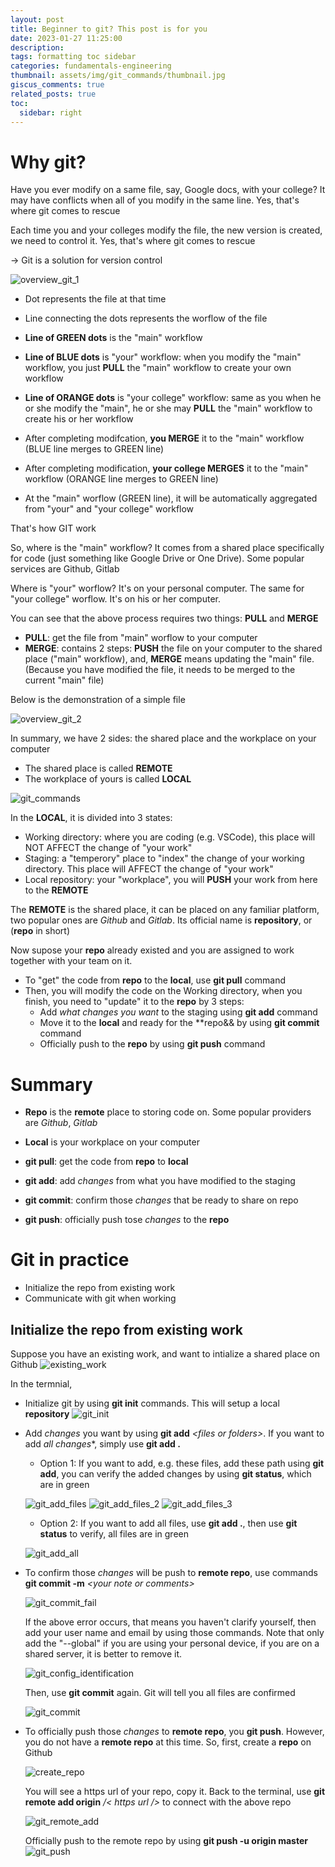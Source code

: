 ```yaml
---
layout: post
title: Beginner to git? This post is for you
date: 2023-01-27 11:25:00
description:
tags: formatting toc sidebar
categories: fundamentals-engineering
thumbnail: assets/img/git_commands/thumbnail.jpg
giscus_comments: true
related_posts: true
toc:
  sidebar: right
---
```


# Why git?
Have you ever modify on a same file, say, Google docs, with your college? It may have conflicts when all of you modify in the same line. Yes, that's where git comes to rescue

Each time you and your colleges modify the file, the new version is created, we need to control it. Yes, that's where git comes to rescue

-> Git is a solution for version control

![overview_git_1](/assets/img/git_commands/overview_git_1.png)

* Dot represents the file at that time
* Line connecting the dots represents the worflow of the file

* **Line of GREEN dots** is the "main" workflow
* **Line of BLUE dots** is "your" workflow: when you modify the "main" workflow, you just **PULL** the "main" workflow to create your own workflow
* **Line of ORANGE dots** is "your college" workflow: same as you when he or she modify the "main", he or she may **PULL** the "main" workflow to create his or her workflow

* After completing modifcation, **you MERGE** it to the "main" workflow (BLUE line merges to GREEN line)
* After completing modification, **your college MERGES** it to the "main" workflow (ORANGE line merges to GREEN line)
* At the "main" worflow (GREEN line), it will be automatically aggregated from "your" and "your college" workflow

That's how GIT work


So, where is the "main" workflow? It comes from a shared place specifically for code (just something like Google Drive or One Drive). Some popular services are Github, Gitlab

Where is "your" worflow? It's on your personal computer.
The same for "your college" worflow. It's on his or her computer.

You can see that the above process requires two things: **PULL** and **MERGE**
* **PULL**: get the file from "main" worflow to your computer
* **MERGE**: contains 2 steps: **PUSH** the file on your computer to the shared place ("main" workflow), and, **MERGE** means updating the "main" file. (Because you have modified the file, it needs to be merged to the current "main" file)

Below is the demonstration of a simple file

![overview_git_2](/assets/img/git_commands/overview_git_2.png)

In summary, we have 2 sides: the shared place and the workplace on your computer
* The shared place is called **REMOTE**
* The workplace of yours is called **LOCAL**

![git_commands](/assets/img/git_commands/git_commands.png)

In the **LOCAL**, it is divided into 3 states:
* Working directory: where you are coding (e.g. VSCode), this place will NOT AFFECT the change of "your work"
* Staging: a "temperory" place to "index" the change of your working directory. This place will AFFECT the change of "your work"
* Local repository: your "workplace", you will **PUSH** your work from here to the **REMOTE**

The **REMOTE** is the shared place, it can be placed on any familiar platform, two popular ones are *Github* and *Gitlab*. Its official name is **repository**, or (**repo** in short)

Now supose your **repo** already existed and you are assigned to work together with your team on it.
* To "get" the code from **repo** to the **local**, use **git pull** command
* Then, you will modify the code on the Working directory, when you finish, you need to "update" it to the **repo** by $3$ steps:
  * Add *what changes you want* to the staging using **git add** command
  * Move it to the **local** and ready for the **repo&& by using **git commit** command
  * Officially push to the **repo** by using **git push** command

# Summary

* **Repo** is the **remote** place to storing code on. Some popular providers are *Github*, *Gitlab*

* **Local** is your workplace on your computer

* **git pull**: get the code from **repo** to **local**
* **git add**: add *changes* from what you have modified to the staging
* **git commit**: confirm those *changes* that be ready to share on repo
* **git push**: officially push tose *changes* to the **repo**


# Git in practice
* Initialize the repo from existing work
* Communicate with git when working

## Initialize the repo from existing work

Suppose you have an existing work, and want to intialize a shared place on Github
![existing_work](/assets/img/git_commands/existing_work.png)

In the termnial,
* Initialize git by using **git init** commands. This will setup a local **repository**
![git_init](/assets/img/git_commands/git_init.png)

* Add *changes* you want by using **git add** *\<files or folders\>*. If you want to add *all changes**, simply use **git add .**

    * Option 1: If you want to add, e.g. these files, add these path using **git add**, you can verify the added changes by using **git status**, which are in green

    ![git_add_files](/assets/img/git_commands/git_add_files.png)
    ![git_add_files_2](/assets/img/git_commands/git_add_files_2.png)
    ![git_add_files_3](/assets/img/git_commands/git_add_files_3.png)


    * Option 2: If you want to add all files, use **git add .**, then use **git status** to verify, all files are in green

    ![git_add_all](/assets/img/git_commands/git_add_all.png)

* To confirm those *changes* will be push to **remote repo**, use commands **git commit -m** *\<your note or comments\>*

    ![git_commit_fail](/assets/img/git_commands/git_commit_fail.png)

    If the above error occurs, that means you haven't clarify yourself, then add your user name and email by using those commands. Note that only add the "--global" if you are using your personal device, if you are on a shared server, it is better to remove it.

    ![git_config_identification](/assets/img/git_commands/git_config_identification.png)

    Then, use **git commit** again. Git will tell you all files are confirmed
    
    ![git_commit](/assets/img/git_commands/git_commit.png)

* To officially push those *changes* to **remote repo**, you **git push**. However, you do not have a **remote repo** at this time. So, first, create a **repo** on Github

    ![create_repo](/assets/img/git_commands/create_repo.png)

    You will see a https url of your repo, copy it. Back to the terminal, use **git remote add origin** */< https url />* to connect with the above repo

    ![git_remote_add](/assets/img/git_commands/git_remote_add.png)

    Officially push to the remote repo by using **git push -u origin master**
    ![git_push](/assets/img/git_commands/git_push.png)

